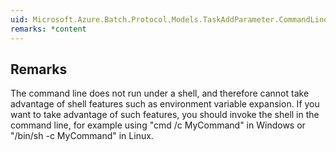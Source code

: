 ```yaml
---  
uid: Microsoft.Azure.Batch.Protocol.Models.TaskAddParameter.CommandLine  
remarks: *content  
---  
```

  
## Remarks  
 The command line does not run under a shell, and therefore cannot             take advantage of shell features such as environment variable             expansion. If you want to take advantage of such features, you             should invoke the shell in the command line, for example using             "cmd /c MyCommand" in Windows or "/bin/sh -c MyCommand" in Linux.